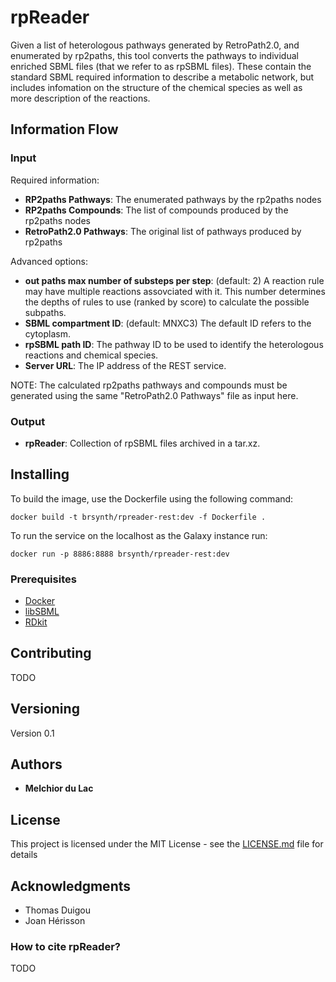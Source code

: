 # rpReader

Given a list of heterologous pathways generated by RetroPath2.0, and enumerated by rp2paths, this tool converts the pathways to individual enriched SBML files (that we refer to as rpSBML files). These contain the standard SBML required information to describe a metabolic network, but includes infomation on the structure of the chemical species as well as more description of the reactions.

## Information Flow

### Input

Required information:
* **RP2paths Pathways**: The enumerated pathways by the rp2paths nodes
* **RP2paths Compounds**: The list of compounds produced by the rp2paths nodes
* **RetroPath2.0 Pathways**: The original list of pathways produced by rp2paths

Advanced options:
* **out paths max number of substeps per step**: (default: 2) A reaction rule may have multiple reactions assovciated with it. This number determines the depths of rules to use (ranked by score) to calculate the possible subpaths.   
* **SBML compartment ID**: (default: MNXC3) The default ID refers to the cytoplasm.
* **rpSBML path ID**: The pathway ID to be used to identify the heterologous reactions and chemical species.
* **Server URL**: The IP address of the REST service.

NOTE: The calculated rp2paths pathways and compounds must be generated using the same "RetroPath2.0 Pathways" file as input here.

### Output

* **rpReader**: Collection of rpSBML files archived in a tar.xz. 

## Installing

To build the image, use the Dockerfile using the following command:

```
docker build -t brsynth/rpreader-rest:dev -f Dockerfile .
```

To run the service on the localhost as the Galaxy instance run:

```
docker run -p 8886:8888 brsynth/rpreader-rest:dev
```

### Prerequisites

* [Docker](https://docs.docker.com/v17.09/engine/installation/)
* [libSBML](http://sbml.org/Software/libSBML)
* [RDkit](https://www.rdkit.org)

## Contributing

TODO

## Versioning

Version 0.1

## Authors

* **Melchior du Lac**

## License

This project is licensed under the MIT License - see the [LICENSE.md](LICENSE.md) file for details

## Acknowledgments

* Thomas Duigou
* Joan Hérisson

### How to cite rpReader?

TODO
